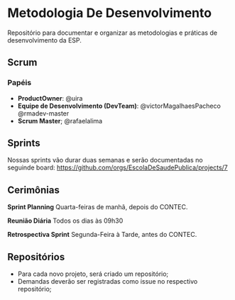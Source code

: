 # Metodologia De Desenvolvimento
Repositório para documentar e organizar as metodologias e práticas de desenvolvimento da ESP.


## Scrum

### Papéis

- **ProductOwner**: @uira
- **Equipe de Desenvolvimento (DevTeam)**: @victorMagalhaesPacheco @rmadev-master
- **Scrum Master**; @rafaelalima

## Sprints

Nossas sprints vão durar duas semanas e serão documentadas no seguinde board: https://github.com/orgs/EscolaDeSaudePublica/projects/7


## Cerimônias

**Sprint Planning** Quarta-feiras de manhã, depois do CONTEC.

**Reunião Diária** Todos os dias às 09h30

**Retrospectiva Sprint** Segunda-Feira à Tarde, antes do CONTEC.


## Repositórios
- Para cada novo projeto, será criado um repositório;
- Demandas deverão ser registradas como issue no respectivo repositório;

